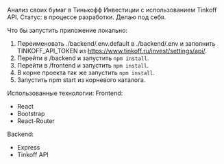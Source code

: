 Анализ своих бумаг в Тинькофф Инвестиции с использованием Tinkoff API.
Статус: в процессе разработки. 
Делаю под себя.

Что бы запустить приложение локально:
1. Переименовать ./backend/.env.default в ./backend/.env и заполнить TINKOFF_API_TOKEN из https://www.tinkoff.ru/invest/settings/api/.
2. Перейти в /backend и запустить `npm install`.
3. Перейти в /frontend и запустить `npm install`.
4. В корне проекта так же запустить `npm install`.
5. Запустить npm start из корневого каталога.



Использованные технологии:
Frontend:
- React
- Bootstrap
- React-Router

Backend:
- Express
- Tinkoff API
